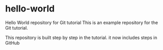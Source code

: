 # hello-world
Hello World repository for Git tutorial
This is an example repository for the Git tutorial.

This repository is built step by step in the tutorial.
it now includes steps in GitHub
